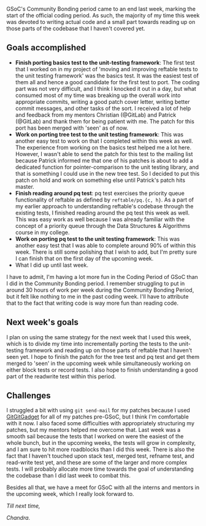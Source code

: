 GSoC's Community Bonding period came to an end last week, marking the start of the official coding period. As such, the majority of my time this week was devoted to writing actual code and a small part towards reading up on those parts of the codebase that I haven't covered yet.

## Goals accomplished
- **Finish porting basics test to the unit-testing framework**: The first test that I worked on in my project of 'moving and improving reftable tests to the unit testing framework' was the basics test. It was the easiest test of them all and hence a good candidate for the first test to port. The coding part was not very difficult, and I think I knocked it out in a day, but what consumed most of my time was breaking up the overall work into appropriate commits, writing a good patch cover letter, writing better commit messages, and other tasks of the sort. I received a lot of help and feedback from my mentors Christian (@GitLab) and Patrick (@GitLab) and thank them for being patient with me. The patch for this port has been merged with 'seen' as of now.
- **Work on porting tree test to the unit testing framework**: This was another easy test to work on that I completed within this week as well. The experience from working on the basics test helped me a lot here. However, I wasn't able to send the patch for this test to the mailing list because Patrick informed me that one of his patches is about to add a dedicated function for pointer-comparison to the unit testing library, and that is something I could use in the new tree test. So I decided to put this patch on hold and work on something else until Patrick's patch hits master.
- **Finish reading around pq test**: pq test exercises the priority queue functionality of reftable as defined by `reftable/pq.{c, h}`. As a part of my earlier approach to understanding reftable's codebase through the existing tests, I finished reading around the pq test this week as well. This was easy work as well because I was already familiar with the concept of a priority queue through the Data Structures & Algorithms course in my college.
- **Work on porting pq test to the unit testing framework**: This was another easy test that I was able to complete around 90% of within this week. There is still some polishing that I wish to add, but I'm pretty sure I can finish that on the first day of the upcoming week.
- What I did up until last week.

I have to admit, I'm having a lot more fun in the Coding Period of GSoC than I did in the Community Bonding period. I remember struggling to put in around 30 hours of work per week during the Community Bonding Period, but it felt like nothing to me in the past coding week. I'll have to attribute that to the fact that writing code is way more fun than reading code.

## Next week's goals
I plan on using the same strategy for the next week that I used this week, which is to divide my time into incrementally porting the tests to the unit-testing framework and reading up on those parts of reftable that I haven't seen yet. I hope to finish the patch for the tree test and pq test and get them merged to 'seen' in the upcoming week while simultaneously working on either block tests or record tests. I also hope to finish understanding a good part of the readwrite test within this period.

## Challenges
I struggled a bit with using `git send-mail` for my patches because I used [GitGitGadget](https://gitgitgadget.github.io/) for all of my patches pre-GSoC, but I think I'm comfortable with it now. I also faced some difficulties with appropriately structuring my patches, but my mentors helped me overcome that. Last week was a smooth sail because the tests that I worked on were the easiest of the whole bunch, but in the upcoming weeks, the tests will grow in complexity, and I am sure to hit more roadblocks than I did this week. There is also the fact that I haven't touched upon stack test, merged test, refname test, and read-write test yet, and these are some of the larger and more complex tests. I will probably allocate more time towards the goal of understanding the codebase than I did last week to combat this.

Besides all that, we have a meet for GSoC with all the interns and mentors in the upcoming week, which I really look forward to.

_Till next time,_

_Chandra_.
